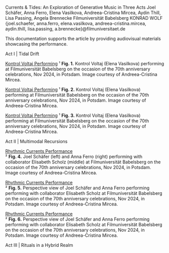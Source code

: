 Currents & Tides: An Exploration 
of Generative Music in Three Acts
Joel Schäfer, Anna Ferro, Elena Vasilkova, Andreea-Cristina Mircea, Aydin Thill, Lisa Passing, Angela Brennecke
Filmuniversität Babelsberg KONRAD WOLF
{joel.schaefer, anna.ferro, elena.vasilkova, andreea-cristina.mircea, aydin.thill, lisa.passing, a.brennecke}@filmuniversitaet.de

This documentation supports the article by providing audiovisual materials showcasing the performance.  

Act I | Tidal Drift

[Kontrol Voltaj Performing](assets/KV_01.JPG)
¹ **Fig. 1.** Kontrol Voltaj (Elena Vasilkova) performing at Filmuniversität Babelsberg on the occasion of the 70th anniversary celebrations, Nov 2024, in Potsdam. Image courtesy of Andreea-Cristina Mircea.  

[Kontrol Voltaj Performing](assets/KV_02.JPG)
¹ **Fig. 2.** Kontrol Voltaj (Elena Vasilkova) performing at Filmuniversität Babelsberg on the occasion of the 70th anniversary celebrations, Nov 2024, in Potsdam. Image courtesy of Andreea-Cristina Mircea.  

[Kontrol Voltaj Performing](assets/KV_03.JPG)
¹ **Fig. 3.** Kontrol Voltaj (Elena Vasilkova) performing at Filmuniversität Babelsberg on the occasion of the 70th anniversary celebrations, Nov 2024, in Potsdam. Image courtesy of Andreea-Cristina Mircea.  










Act II | Multimodal Recursions

[Rhythmic Currents Performance](assets/MR_01.JPG)  
² **Fig. 4.** Joel Schäfer (left) and Anna Ferro (right) performing with collaborator Elisabeth Scholz (middle) at Filmuniversität Babelsberg on the occasion of the 70th anniversary celebrations, Nov 2024, in Potsdam. Image courtesy of Andreea-Cristina Mircea.  

[Rhythmic Currents Performance](assets/MR_02.JPG)  
² **Fig. 5.** Perspective view of Joel Schäfer and Anna Ferro performing performing with collaborator Elisabeth Scholz at Filmuniversität Babelsberg on the occasion of the 70th anniversary celebrations, Nov 2024, in Potsdam. Image courtesy of Andreea-Cristina Mircea. 

[Rhythmic Currents Performance](assets/MR_03.JPG)  
² **Fig. 6.** Perspective view of Joel Schäfer and Anna Ferro performing performing with collaborator Elisabeth Scholz at Filmuniversität Babelsberg on the occasion of the 70th anniversary celebrations, Nov 2024, in Potsdam. Image courtesy of Andreea-Cristina Mircea. 



Act III | Rituals in a Hybrid Realm

